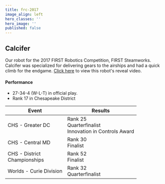 ```yaml
---
title: frc-2017
image_align: left
hero_classes: ''
hero_image: ''
published: false
---
```


## Calcifer
Our robot for the 2017 FIRST Robotics Competition, FIRST Steamworks. Calcifer was specialized for delivering gears to the airships and had a quick climb for the endgame. [Click here](https://www.youtube.com/watch?v=gGMw-ombv_E) to view this robot's reveal video.
#### Performance
* 27-34-4 (W-L-T) in official play.
* Rank 17 in Chesapeake District

<html>
<table class="table table-striped table-hover">
  <thead> 
    <tr>
        <th>Event</th>
        <th>Results</th>
      </tr>
    </thead>
  <tbody>
     <tr>
        <td> CHS - Greater DC</td>
        <td> Rank 25 <br/> Quarterfinalist <br/> Innovation in Controls Award</td>
      </tr>
     <tr>
        <td> CHS - Central MD</td>
        <td> Rank 30 <br/> Finalist <br/></td>
      </tr>
    <tr>
        <td> CHS - District <br/> Championships </td>
        <td> Rank 52 <br/> Finalist </td>
      </tr>
    <tr>
        <td> Worlds - Curie Division </td>
        <td> Rank 32 <br/> Quarterfinalist </td>
      </tr>
  </tbody>
</table>
</html>
